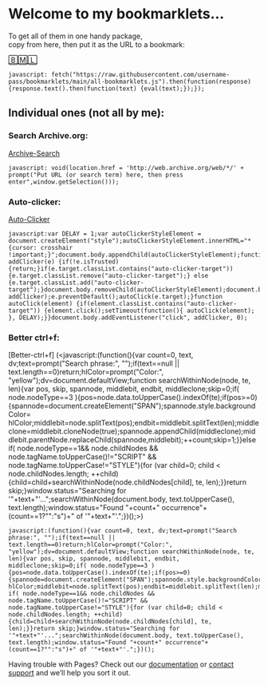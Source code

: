 # Welcome to my bookmarklets... 
To get all of them in one handy package,    
copy from here, then put it as the URL to a bookmark:

[🄱🄼🄻](<javascript: fetch("https://raw.githubusercontent.com/username-pass/bookmarklets/main/all-bookmarklets.js").then(function(response){response.text().then(function(text) {eval(text);});});>)
```
javascript: fetch("https://raw.githubusercontent.com/username-pass/bookmarklets/main/all-bookmarklets.js").then(function(response){response.text().then(function(text) {eval(text);});});
```
## Individual ones (not all by me):  

### Search Archive.org:  
[Archive-Search](<javascript: void(location.href = 'http://web.archive.org/web/*/' + prompt("Put URL (or search term) here, then press enter",window.getSelection()));>)
```
javascript: void(location.href = 'http://web.archive.org/web/*/' + prompt("Put URL (or search term) here, then press enter",window.getSelection()));
```

### Auto-clicker:  
[Auto-Clicker](<javascript:var DELAY = 1;var autoClickerStyleElement = document.createElement("style");autoClickerStyleElement.innerHTML="*{cursor: crosshair !important;}";document.body.appendChild(autoClickerStyleElement);function addClicker(e) {if(!e.isTrusted) {return;}if(e.target.classList.contains("auto-clicker-target")) {e.target.classList.remove("auto-clicker-target");} else {e.target.classList.add("auto-clicker-target");}document.body.removeChild(autoClickerStyleElement);document.body.removeEventListener("click", addClicker);e.preventDefault();autoClick(e.target);}function autoClick(element) {if(element.classList.contains("auto-clicker-target")) {element.click();setTimeout(function(){ autoClick(element); }, DELAY);}}document.body.addEventListener("click", addClicker, 0);>)
```
javascript:var DELAY = 1;var autoClickerStyleElement = document.createElement("style");autoClickerStyleElement.innerHTML="*{cursor: crosshair !important;}";document.body.appendChild(autoClickerStyleElement);function addClicker(e) {if(!e.isTrusted) {return;}if(e.target.classList.contains("auto-clicker-target")) {e.target.classList.remove("auto-clicker-target");} else {e.target.classList.add("auto-clicker-target");}document.body.removeChild(autoClickerStyleElement);document.body.removeEventListener("click", addClicker);e.preventDefault();autoClick(e.target);}function autoClick(element) {if(element.classList.contains("auto-clicker-target")) {element.click();setTimeout(function(){ autoClick(element); }, DELAY);}}document.body.addEventListener("click", addClicker, 0);
```
### Better ctrl+f:  
[Better-ctrl+f] (<javascript:(function(){var count=0, text, dv;text=prompt("Search phrase:", "");if(text==null || text.length==0)return;hlColor=prompt("Color:", "yellow");dv=document.defaultView;function searchWithinNode(node, te, len){var pos, skip, spannode, middlebit, endbit, middleclone;skip=0;if( node.nodeType==3 ){pos=node.data.toUpperCase().indexOf(te);if(pos>=0){spannode=document.createElement("SPAN");spannode.style.backgroundColor= hlColor;middlebit=node.splitText(pos);endbit=middlebit.splitText(len);middleclone=middlebit.cloneNode(true);spannode.appendChild(middleclone);middlebit.parentNode.replaceChild(spannode,middlebit);++count;skip=1;}}else if( node.nodeType==1&& node.childNodes && node.tagName.toUpperCase()!="SCRIPT" && node.tagName.toUpperCase!="STYLE"){for (var child=0; child < node.childNodes.length; ++child){child=child+searchWithinNode(node.childNodes[child], te, len);}}return skip;}window.status="Searching for '"+text+"'...";searchWithinNode(document.body, text.toUpperCase(), text.length);window.status="Found "+count+" occurrence"+(count==1?"":"s")+" of '"+text+"'.";})();>)
```
javascript:(function(){var count=0, text, dv;text=prompt("Search phrase:", "");if(text==null || text.length==0)return;hlColor=prompt("Color:", "yellow");dv=document.defaultView;function searchWithinNode(node, te, len){var pos, skip, spannode, middlebit, endbit, middleclone;skip=0;if( node.nodeType==3 ){pos=node.data.toUpperCase().indexOf(te);if(pos>=0){spannode=document.createElement("SPAN");spannode.style.backgroundColor= hlColor;middlebit=node.splitText(pos);endbit=middlebit.splitText(len);middleclone=middlebit.cloneNode(true);spannode.appendChild(middleclone);middlebit.parentNode.replaceChild(spannode,middlebit);++count;skip=1;}}else if( node.nodeType==1&& node.childNodes && node.tagName.toUpperCase()!="SCRIPT" && node.tagName.toUpperCase!="STYLE"){for (var child=0; child < node.childNodes.length; ++child){child=child+searchWithinNode(node.childNodes[child], te, len);}}return skip;}window.status="Searching for '"+text+"'...";searchWithinNode(document.body, text.toUpperCase(), text.length);window.status="Found "+count+" occurrence"+(count==1?"":"s")+" of '"+text+"'.";})();
```

Having trouble with Pages? Check out our [documentation](https://docs.github.com/categories/github-pages-basics/) or [contact support](https://support.github.com/contact) and we’ll help you sort it out.
